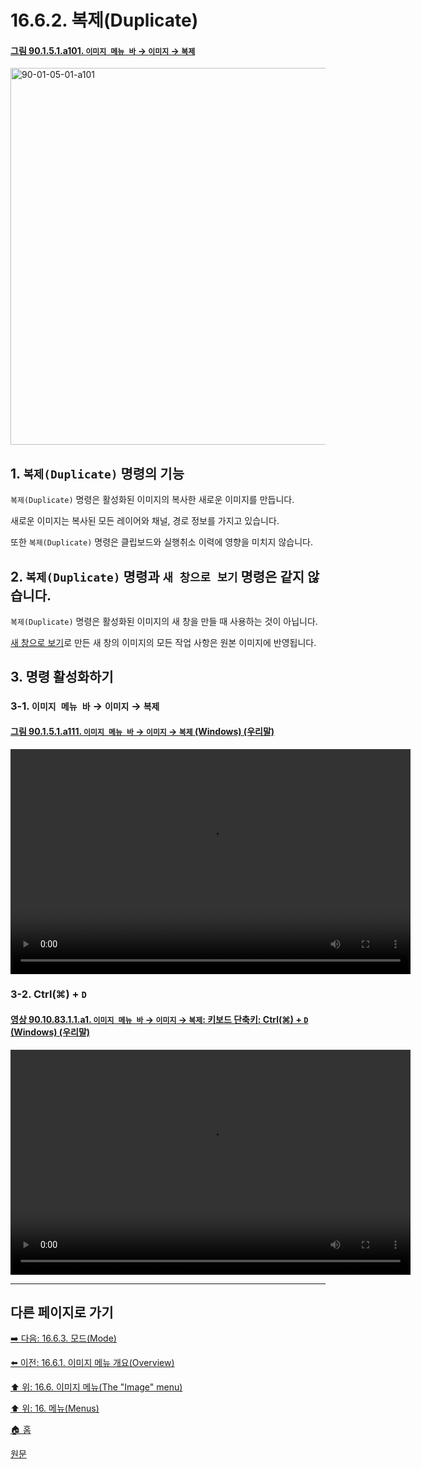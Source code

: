 # 16.6.2. 복제(Duplicate)

<a id="90-01-05-01-a101"></a>

#### [그림 90.1.5.1.a101. `이미지 메뉴 바` → `이미지` → `복제`](./90-01-05-01-duplicate.md#90-01-05-01-a101)
<img width="977" height="603" alt="90-01-05-01-a101" src="https://github.com/user-attachments/assets/18d73dfe-e506-49ef-b601-19dfcfd52b7b" />

<a id="16-06-02-s1"></a>

## 1. `복제(Duplicate)` 명령의 기능
`복제(Duplicate)` 명령은 활성화된 이미지의 복사한 새로운 이미지를 만듭니다.

새로운 이미지는 복사된 모든 레이어와 채널, 경로 정보를 가지고 있습니다.

또한 `복제(Duplicate)` 명령은 클립보드와 실행취소 이력에 영향을 미치지 않습니다.

<a id="16-06-02-s2"></a>

## 2. `복제(Duplicate)` 명령과 `새 창으로 보기` 명령은 같지 않습니다.
`복제(Duplicate)` 명령은 활성화된 이미지의 새 창을 만들 때 사용하는 것이 아닙니다.

[새 창으로 보기](./16-05-02-00-new-view.md)로 만든 새 창의 이미지의 모든 작업 사항은 원본 이미지에 반영됩니다.

<a id="16-06-02-s3"></a>

## 3. 명령 활성화하기

<a id="16-06-02-s3-01"></a>

### 3-1. `이미지 메뉴 바` → `이미지` → `복제`

<a id="90-01-05-01-a111"></a>

#### [그림 90.1.5.1.a111. `이미지 메뉴 바` → `이미지` → `복제` (Windows) (우리말)](./90-01-05-01-duplicate.md#90-01-05-01-a111)
<video controls="controls" width="640" height="360" src="https://github.com/user-attachments/assets/331e20c2-d160-4042-8618-fedd87c1566a"></video>

<a id="16-06-02-s3-02"></a>

### 3-2. Ctrl(⌘) + `D`

<a id="90-10-83-01-01-a1"></a>

#### [영상 90.10.83.1.1.a1. `이미지 메뉴 바` → `이미지` → `복제`: 키보드 단축키: Ctrl(⌘) + `D` (Windows) (우리말)](./90-10-83-01-01-ctrl_d.md#90-10-83-01-01-a1)
<video controls="controls" width="640" height="360" src="https://github.com/user-attachments/assets/25165e26-2397-40d1-87c8-b258f0aeaabf"></video>

***

## 다른 페이지로 가기

[➡️ 다음: 16.6.3. 모드(Mode)](./16-06-03-mode.md)

[⬅️ 이전: 16.6.1. 이미지 메뉴 개요(Overview)](./16-06-01-overview.md)

[⬆️ 위: 16.6. 이미지 메뉴(The "Image" menu)](./16-06-00-the-image-menu.md)

[⬆️ 위: 16. 메뉴(Menus)](./16-00-menus.md)

[🏠 홈](./00-home.md)

[원문](https://docs.gimp.org/2.10/ko/gimp-image-duplicate.html)